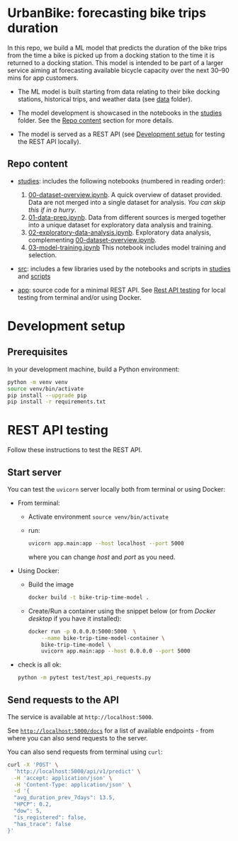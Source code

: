 # UrbanBike: forecasting bike trips duration

In this repo, we build a ML model that predicts the duration of the bike trips from the time a bike is picked up from a docking station to the time it is returned to a docking station. This model is intended to be part of a larger service aiming at forecasting available bicycle capacity over the next 30–90 mins for app customers.

- The ML model is built starting from data relating to their bike docking stations, historical trips, and weather data (see [data](data) folder).

- The model development is showcased in the notebooks in the [studies](studies) folder. See the [Repo content](#repo-content) section for more details.

- The model is served as a REST API (see [Development setup](#development-setup) for testing the REST API locally).


## Repo content

- [studies](studies): includes the following notebooks (numbered in reading order):

  1. [00-dataset-overview.ipynb](studies/00-dataset-overview.ipynb). A quick overview of dataset provided. Data are not merged into a single dataset for analysis. *You can skip this if in a hurry*.
  2. [01-data-prep.ipynb](studies/01-data-prep.ipynb). Data from different sources is merged together into a unique dataset for exploratory data analysis and training. 
  3. [02-exploratory-data-analysis.ipynb](studies/02-exploratory-data-analysis.ipynb). Exploratory data analysis, complementing [00-dataset-overview.ipynb](studies/00-dataset-overview.ipynb).
  4. [03-model-training.ipynb](studies/03-model-training.ipynb) This notebook includes model training and selection.

- [src](src): includes a few libraries used by the notebooks and scripts in [studies](studies) and [scripts](scripts)

- [app](app): source code for a minimal REST API. See [Rest API testing](#rest-api-testing) for local testing from terminal and/or using Docker.

<!-- 
- Testing tools are found [./test](`test`). See [Testing](#Testing) section.
 -->


# Development setup

## Prerequisites

In your development machine, build a Python environment:

```sh
python -m venv venv
source venv/bin/activate
pip install --upgrade pip
pip install -r requirements.txt
```

<!-- 
## Testing
From project root run:

```sh 
python -m pytest
```

- Note that tests in `test/test_api_requests.py` will fail if API is not available (see [REST API testing](#REST-API-testing)).

- To test only API endpoints:
  ```sh
  python -m pytest test/test_api_requests.py
  ``` -->


# REST API testing

Follow these instructions to test the REST API. 


## Start server

You can test the `uvicorn` server locally both from terminal or using Docker:

- From terminal:

  - Activate environment `source venv/bin/activate`

  - run:

    ```sh
    uvicorn app.main:app --host localhost --port 5000
    ```

    where you can change _host_ and _port_ as you need.

- Using Docker:

  - Build the image

    ```sh
    docker build -t bike-trip-time-model .
    ```

  - Create/Run a container using the snippet below (or from *Docker desktop* if you have it installed): 
    ```sh
    docker run -p 0.0.0.0:5000:5000  \
        --name bike-trip-time-model-container \
        bike-trip-time-model \
        uvicorn app.main:app --host 0.0.0.0 --port 5000      
    ```

- check is all ok: 
  ```sh
  python -m pytest test/test_api_requests.py
  ```


## Send requests to the API

The service is available at `http://localhost:5000`.

See [`http://localhost:5000/docs`](http://localhost:5000/docs) for a list of available endpoints - from where you can also send requests to the server.

You can also send requests from terminal using `curl`:
```sh
curl -X 'POST' \
  'http://localhost:5000/api/v1/predict' \
  -H 'accept: application/json' \
  -H 'Content-Type: application/json' \
  -d '{
  "avg_duration_prev_7days": 13.5,
  "HPCP": 0.2,
  "dow": 5,
  "is_registered": false,
  "has_trace": false
}'
```

  <!-- - using python (see [`test/test_api_requests.py`](test/test_api_requests.py) for more):
    ```python 
    # run from project root or update `path_to_file`
    import requests

    path_to_file = 'test/payload.json'

    with open(path_to_file, 'rb') as fp:
        response = requests.post(
            'http://localhost:5000/api/v1/predict'
        )

    if response.status_code == 200:
        entities = response.json()
    else:
        raise requests.exceptions.RequestException(
            f'Something went wrong. Got status {response.status_code}.'
        )
    ``` -->
